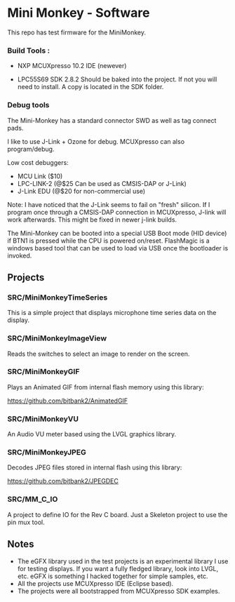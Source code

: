 # Mini Monkey - Software 

This repo has test firmware for the MiniMonkey.     

### Build Tools :

- NXP MCUXpresso 10.2 IDE (newever)

- LPC55S69 SDK 2.8.2 Should be baked into the project.   If not you will need to install. A copy is located in the SDK folder.

### Debug tools

The Mini-Monkey has a standard connector SWD as well as tag connect pads.

I like to use J-Link + Ozone for debug.  MCUXpresso can also program/debug.   

Low cost debuggers:

- MCU Link ($10) 
- LPC-LINK-2 (@$25  Can be used as CMSIS-DAP or J-Link)
- J-Link EDU  (@$20 for non-commercial use)

Note:   I have noticed that the J-Link seems to fail on "fresh" silicon.   If I program once through a CMSIS-DAP connection in MCUXpresso,  J-link will work afterwards.  This might be fixed in newer j-link builds.


The Mini-Monkey can be booted into a special USB Boot mode (HID device) if BTN1 is pressed while the CPU is powered on/reset.   FlashMagic is a windows based tool that can be used to load via USB once the bootloader is invoked.


## Projects

### SRC/MiniMonkeyTimeSeries 

This is a simple project that displays microphone time series data on the display.

### SRC/MiniMonkeyImageView

Reads the switches to select an image to render on the screen.

### SRC/MiniMonkeyGIF

Plays an Animated GIF from internal flash memory using this library:

https://github.com/bitbank2/AnimatedGIF

### SRC/MiniMonkeyVU

An Audio VU meter based using the LVGL graphics library.

### SRC/MiniMonkeyJPEG

Decodes JPEG files stored in internal flash using this library:

https://github.com/bitbank2/JPEGDEC

### SRC/MM_C_IO

A project to define IO for the Rev C board.   Just a Skeleton project to use the pin mux tool.


## Notes

- The eGFX library used in the test projects is an experimental library I use for testing displays.   If you want a fully fledged library, look into LVGL, etc. eGFX is something I hacked together for simple samples, etc.
- All the projects use MCUXpresso IDE (Eclipse based).
- The projects were all bootstrapped from MCUXpresso SDK examples.



